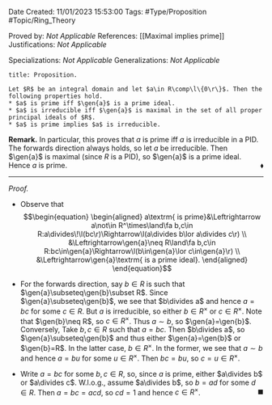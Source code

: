 <div class="topSpace"></div>

Date Created: 11/01/2023 15:53:00
Tags: #Type/Proposition #Topic/Ring_Theory

Proved by: <i>Not Applicable</i>
References: [[Maximal implies prime]]
Justifications: <i>Not Applicable</i>

Specializations: <i>Not Applicable</i>
Generalizations: <i>Not Applicable</i>

``` ad-Proposition
title: Proposition.

Let $R$ be an integral domain and let $a\in R\comp\l\{0\r\}$. Then the following properties hold.
* $a$ is prime iff $\gen{a}$ is a prime ideal.
* $a$ is irreducible iff $\gen{a}$ is maximal in the set of all proper principal ideals of $R$.
* $a$ is prime implies $a$ is irreducible.

```

<b>Remark.</b> In particular, this proves that $a$ is prime iff $a$ is irreducible in a PID. The forwards direction always holds, so let $a$ be irreducible. Then $\gen{a}$ is maximal (since $R$ is a PID), so $\gen{a}$ is a prime ideal. Hence $a$ is prime.<span style="float:right;">$\blacklozenge$</span>

---

<i>Proof.</i>
* Observe that
$$\begin{equation}
    \begin{aligned}
        a\textrm{ is prime}&\Leftrightarrow a\not\in R^\times\land\fa b,c\in R:a\divides\!\l(bc\r)\Rightarrow\l(a\divides b\lor a\divides c\r) \\
        &\Leftrightarrow\gen{a}\neq R\land\fa b,c\in R:bc\in\gen{a}\Rightarrow\l(b\in\gen{a}\lor c\in\gen{a}\r) \\
        &\Leftrightarrow\gen{a}\textrm{ is a prime ideal}.
    \end{aligned}
\end{equation}$$

* For the forwards direction, say $b\in R$ is such that $\gen{a}\subseteq\gen{b}\subset R$. Since $\gen{a}\subseteq\gen{b}$, we see that $b\divides a$ and hence $a=bc$ for some $c\in R$. But $a$ is irreducible, so either $b\in R^\times$ or $c\in R^\times$. Note that $\gen{b}\neq R$, so $c\in R^\times$. Thus $a\sim b$, so $\gen{a}=\gen{b}$. Conversely, Take $b,c\in R$ such that $a=bc$. Then $b\divides a$, so $\gen{a}\subseteq\gen{b}$ and thus either $\gen{a}=\gen{b}$ or $\gen{b}=R$. In the latter case, $b\in R^\times$. In the former, we see that $a\sim b$ and hence $a=bu$ for some $u\in R^\times$. Then $bc=bu$, so $c=u\in R^\times$.
* Write $a=bc$ for some $b,c\in R$, so, since $a$ is prime, either $a\divides b$ or $a\divides c$. W.l.o.g., assume $a\divides b$, so $b=ad$ for some $d\in R$. Then $a=bc=acd$, so $cd=1$ and hence $c\in R^\times$.<span style="float:right;">$\blacksquare$</span>
